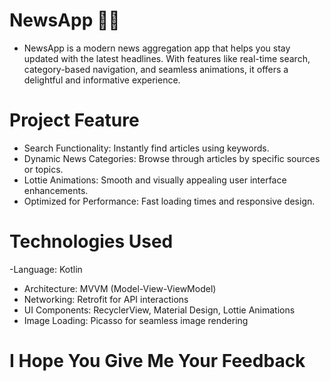 # NewsApp 📱📰
- NewsApp is a modern news aggregation app that helps you stay updated with the latest headlines. With features like real-time search, category-based navigation, and seamless animations, it offers a delightful and informative experience.
# Project Feature
- Search Functionality: Instantly find articles using keywords.
- Dynamic News Categories: Browse through articles by specific sources or topics.
- Lottie Animations: Smooth and visually appealing user interface enhancements.
- Optimized for Performance: Fast loading times and responsive design.
# Technologies Used 
-Language: Kotlin
- Architecture: MVVM (Model-View-ViewModel)
- Networking: Retrofit for API interactions
- UI Components: RecyclerView, Material Design, Lottie Animations
- Image Loading: Picasso for seamless image rendering

# I Hope You Give Me Your Feedback 
